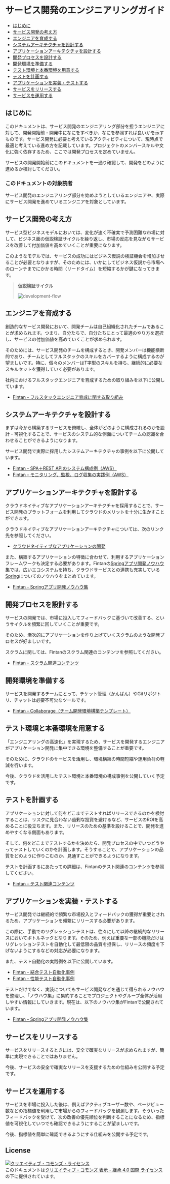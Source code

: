 # サービス開発のエンジニアリングガイド

* [はじめに](#はじめに)
* [サービス開発の考え方](#サービス開発の考え方)
* [エンジニアを育成する](#エンジニアを育成する)
* [システムアーキテクチャを設計する](#システムアーキテクチャを設計する)
* [アプリケーションアーキテクチャを設計する](#アプリケーションアーキテクチャを設計する)
* [開発プロセスを設計する](#開発プロセスを設計する)
* [開発環境を準備する](#開発環境を準備する)
* [テスト環境と本番環境を用意する](#テスト環境と本番環境を用意する)
* [テストを計画する](#テストを計画する)
* [アプリケーションを実装・テストする](#アプリケーションを実装テストする)
* [サービスをリリースする](#サービスをリリースする)
* [サービスを運用する](#サービスを運用する)

## はじめに

このドキュメントは、サービス開発のエンジニアリング部分を担うエンジニアに対して、開発開始前・開発中になにをすべきか、なにを参照すれば良いかを示すものです。サービス開発に必要と考えているアクティビティについて、現時点で最適と考えている進め方を記載しています。プロジェクトのメンバースキルや文化に強く依存するため、ここでは開発プロセスを定めていません。

サービスの開発開始前にこのドキュメントを一通り確認して、開発をどのように進めるか検討してください。

### このドキュメントの対象読者

サービス開発のエンジニアリング部分を始めようとしているエンジニアや、実際にサービス開発を進めているエンジニアを対象としています。

## サービス開発の考え方

サービス型ビジネスモデルにおいては、変化が速く不確実で予測困難な市場に対して、ビジネス面の仮説検証サイクルを繰り返し、市場の反応を見ながらサービスを改善して付加価値を高めていくことが重要になります。

このようなモデルでは、サービスの成功にはビジネス仮説の検証機会を増加させることが必要となりますが、そのためには、いかにしてビジネス仮説から市場へのローンチまでにかかる時間（リードタイム）を短縮するかが鍵になってきます。

> **仮説検証サイクル**
>
> ![development-flow](./images/development-flow.png)

## エンジニアを育成する

創造的なサービス開発において、開発チームは自己組織化されたチームであることが求められます。つまり、自分たちで、自分たちにとって最適のやり方を選択し、サービスの付加価値を高めていくことが求められます。

そのためには、サービス開発のチームを構成するとき、開発メンバーは機能横断的であり、チームとしてフルスタックのスキルをカバーするように構成するのが望ましいです。特に、個々のメンバーはT字型のスキルを持ち、継続的に必要なスキルセットを獲得していく必要があります。

社内におけるフルスタックエンジニアを育成するための取り組みを以下に公開しています。

* [Fintan - フルスタックエンジニア育成に関する取り組み](https://fintan.jp/?p=1273)

## システムアーキテクチャを設計する

まずは今から構築するサービスを俯瞰し、全体がどのように構成されるのかを設計・可視化することで、サービスのシステム的な側面についてチームの認識を合わせることができるようになります。

サービス開発で実際に採用したシステムアーキテクチャの事例を以下に公開しています。

* [Fintan - SPA＋REST APIのシステム構成例（AWS）](https://fintan.jp/?p=1256)
* [Fintan - モニタリング、監視、ログ収集の実践例（AWS）](https://fintan.jp/?p=1266)

## アプリケーションアーキテクチャを設計する

クラウドネイティブなアプリケーションアーキテクチャを採用することで、サービス開発のプラットフォームを利用してクラウドのメリットを十分に生かすことができます。

クラウドネイティブなアプリケーションアーキテクチャについては、次のリンク先を参照してください。

* [クラウドネイティブなアプリケーションの開発](application-development.md)

また、構築するアプリケーションの特徴に合わせて、利用するアプリケーションフレームワークも決定する必要があります。Fintanの[Springアプリ開発ノウハウ集](https://fintan.jp/?p=969)では、広いエコシステムを持ち、クラウドサービスとの連携も充実している[Spring](https://spring.io/)についてのノウハウをまとめています。

* [Fintan - Springアプリ開発ノウハウ集](https://fintan.jp/?p=969)

## 開発プロセスを設計する

サービスの開発では、市場に投入してフィードバックに基づいて改善する、というサイクルを頻繁に回していくことが重要です。

そのため、漸次的にアプリケーションを作り上げていくスクラムのような開発プロセスが好ましいです。

スクラムに関しては、Fintanのスクラム関連のコンテンツを参照してください。

* [Fintan - スクラム関連コンテンツ](https://fintan.jp/?tag=%E3%82%B9%E3%82%AF%E3%83%A9%E3%83%A0%E9%96%8B%E7%99%BA)

## 開発環境を準備する

サービスを開発するチームにとって、チケット管理（かんばん）やGitリポジトリ、チャットは必要不可欠なツールです。

* [Fintan - Collaborage（チーム開発環境構築テンプレート）](https://fintan.jp/?p=335)

## テスト環境と本番環境を用意する

「エンジニアリングの高速化」を実現するため、サービスを開発するエンジニアがアプリケーション開発に集中できる環境を整備することが重要です。

そのために、クラウドのサービスを活用し、環境構築の時間短縮や運用負荷の軽減を行います。

今後、クラウドを活用したテスト環境と本番環境の構成事例を公開していく予定です。

## テストを計画する

アプリケーションに対して何をどこまでテストすればリリースできるのかを検討することは、リスクに見合わない過剰な投資を避けるなど、サービスのROIを高めることに役立ちます。また、リリースのための基準を設けることで、開発を進めやすくなる側面もあります。

そして、何をどこまでテストするかを決めたら、開発プロセスの中でいつどうやってテストしていくのかを計画します。そうすることで、アプリケーションの品質をどのように作りこむのか、見通すことができるようになります。

テストを計画するにあたっての詳細は、Fintanのテスト関連のコンテンツを参照してください。

* [Fintan - テスト関連コンテンツ](https://fintan.jp/?tag=%E3%83%86%E3%82%B9%E3%83%88)

## アプリケーションを実装・テストする

サービス開発では継続的で頻繁な市場投入とフィードバックの獲得が重要とされるため、アプリケーションを頻繁にリリースする必要があります。

この際に、手動でのリグレッションテストは、往々にして以降の継続的なリリースにおいてボトルネックとなります。そのため、例えば重要な一部の機能だけはリグレッションテストを自動化して最低限の品質を担保し、リリースの頻度を下げないようにするなどの対応が必要になります。

また、テスト自動化の実践例を以下に公開しています。

* [Fintan - 結合テスト自動化事例](https://fintan.jp/?p=1172)
* [Fintan - 性能テスト自動化事例](https://fintan.jp/?p=1216)

テストだけでなく、実装についてもサービス開発などを通じて得られるノウハウを整理し、「ノウハウ集」に集約することでプロジェクトやグループ全体が活用しやすい情報にしていきます。現在は、以下のノウハウ集がFintanで公開されています。

* [Fintan - Springアプリ開発ノウハウ集](https://fintan.jp/?p=969)

## サービスをリリースする

サービスをリリースするときには、安全で確実なリリースが求められますが、簡単に実現できることではありません。

今後、サービスの安全で確実なリリースを支援するための仕組みを公開する予定です。

## サービスを運用する

サービスを市場に投入した後は、例えばアクティブユーザー数や、ページビュー数などの指標値を利用して市場からのフィードバックを観測します。そういったフィードバックを受けて、次の改善の優先順位を判断することになるため、指標値を可視化していつでも確認できるようにすることが望ましいです。

今後、指標値を簡単に確認できるようにする仕組みを公開する予定です。

## License

<a rel="license" href="http://creativecommons.org/licenses/by-sa/4.0/"><img alt="クリエイティブ・コモンズ・ライセンス" style="border-width:0" src="https://i.creativecommons.org/l/by-sa/4.0/88x31.png" /></a><br />このドキュメントは<a rel="license" href="http://creativecommons.org/licenses/by-sa/4.0/">クリエイティブ・コモンズ 表示 - 継承 4.0 国際 ライセンス</a>の下に提供されています。
